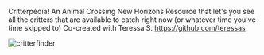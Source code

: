Critterpedia! An Animal Crossing New Horizons Resource that let's you see all the critters that are available to catch right now (or whatever time you've time skipped to)
Co-created with Teressa S. https://github.com/teressas

![critterfinder](https://user-images.githubusercontent.com/71684040/152605249-e283044b-1f6a-4ef7-ae9c-2f96f4231ab2.PNG)
